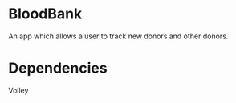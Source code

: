 # BloodBank
An app which allows a user to track new donors and other donors.

# Dependencies
Volley 
